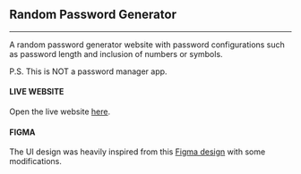 ## Random Password Generator
--------------------
A random password generator website with password configurations such as password length and inclusion of numbers or symbols. 

P.S. This is NOT a password manager app.

#### LIVE WEBSITE
Open the live website <a href="https://random-passwordinator.netlify.app/" target="_blank">here</a>.

#### FIGMA
The UI design was heavily inspired from this <a href="https://www.figma.com/design/NEj9JDycMjF3XKXq7swoc9/Random-Password-Generator-(New-version)?node-id=102-700&t=zsVo0d7zlStovOAG-0" target="_blank">Figma design</a> with some modifications.
